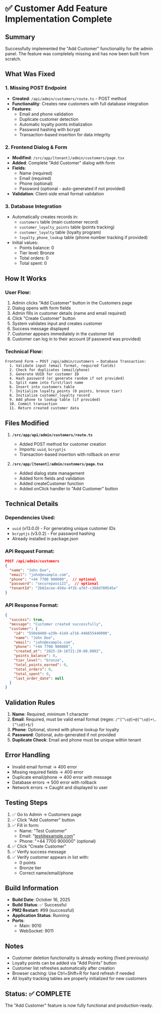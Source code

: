 # ✅ Customer Add Feature Implementation Complete

## Summary
Successfully implemented the "Add Customer" functionality for the admin panel. The feature was completely missing and has now been built from scratch.

## What Was Fixed

### 1. **Missing POST Endpoint**
   - **Created**: `/api/admin/customers/route.ts` - POST method
   - **Functionality**: Creates new customers with full database integration
   - **Features**:
     - Email and phone validation
     - Duplicate customer detection
     - Automatic loyalty points initialization
     - Password hashing with bcrypt
     - Transaction-based insertion for data integrity

### 2. **Frontend Dialog & Form**
   - **Modified**: `/src/app/[tenant]/admin/customers/page.tsx`
   - **Added**: Complete "Add Customer" dialog with form
   - **Fields**:
     - Name (required)
     - Email (required)
     - Phone (optional)
     - Password (optional - auto-generated if not provided)
   - **Validation**: Client-side email format validation

### 3. **Database Integration**
   - Automatically creates records in:
     - `customers` table (main customer record)
     - `customer_loyalty_points` table (points tracking)
     - `customer_loyalty` table (loyalty program)
     - `loyalty_phone_lookup` table (phone number tracking if provided)
   - Initial values:
     - Points balance: 0
     - Tier level: Bronze
     - Total orders: 0
     - Total spent: 0

## How It Works

### User Flow:
1. Admin clicks "Add Customer" button in the Customers page
2. Dialog opens with form fields
3. Admin fills in customer details (name and email required)
4. Click "Create Customer" button
5. System validates input and creates customer
6. Success message displayed
7. Customer appears immediately in the customer list
8. Customer can log in to their account (if password was provided)

### Technical Flow:
```
Frontend Form → POST /api/admin/customers → Database Transaction:
  1. Validate input (email format, required fields)
  2. Check for duplicates (email/phone)
  3. Generate UUID for customer ID
  4. Hash password (or generate random if not provided)
  5. Split name into first/last name
  6. Insert into customers table
  7. Initialize loyalty_points (0 points, bronze tier)
  8. Initialize customer_loyalty record
  9. Add phone to lookup table (if provided)
  10. Commit transaction
  11. Return created customer data
```

## Files Modified

1. **`/src/app/api/admin/customers/route.ts`**
   - Added POST method for customer creation
   - Imports: `uuid`, `bcryptjs`
   - Transaction-based insertion with rollback on error

2. **`/src/app/[tenant]/admin/customers/page.tsx`**
   - Added dialog state management
   - Added form fields and validation
   - Added createCustomer function
   - Added onClick handler to "Add Customer" button

## Technical Details

### Dependencies Used:
- `uuid` (v13.0.0) - For generating unique customer IDs
- `bcryptjs` (v3.0.2) - For password hashing
- Already installed in package.json

### API Request Format:
```json
POST /api/admin/customers
{
  "name": "John Doe",
  "email": "john@example.com",
  "phone": "+44 7700 900000",  // optional
  "password": "securepass123",  // optional
  "tenantId": "2b82acee-450a-4f35-a76f-c388d709545e"
}
```

### API Response Format:
```json
{
  "success": true,
  "message": "Customer created successfully",
  "customer": {
    "id": "550e8400-e29b-41d4-a716-446655440000",
    "name": "John Doe",
    "email": "john@example.com",
    "phone": "+44 7700 900000",
    "created_at": "2025-10-16T21:20:00.000Z",
    "points_balance": 0,
    "tier_level": "bronze",
    "total_points_earned": 0,
    "total_orders": 0,
    "total_spent": 0,
    "last_order_date": null
  }
}
```

## Validation Rules

1. **Name**: Required, minimum 1 character
2. **Email**: Required, must be valid email format (regex: `/^[^\s@]+@[^\s@]+\.[^\s@]+$/`)
3. **Phone**: Optional, stored with phone lookup for loyalty
4. **Password**: Optional, auto-generated if not provided
5. **Duplicate Check**: Email and phone must be unique within tenant

## Error Handling

- Invalid email format → 400 error
- Missing required fields → 400 error
- Duplicate email/phone → 400 error with message
- Database errors → 500 error with rollback
- Network errors → Caught and displayed to user

## Testing Steps

1. ✅ Go to Admin → Customers page
2. ✅ Click "Add Customer" button
3. ✅ Fill in form:
   - Name: "Test Customer"
   - Email: "test@example.com"
   - Phone: "+44 7700 900000" (optional)
4. ✅ Click "Create Customer"
5. ✅ Verify success message
6. ✅ Verify customer appears in list with:
   - 0 points
   - Bronze tier
   - Correct name/email/phone

## Build Information

- **Build Date**: October 16, 2025
- **Build Status**: ✅ Successful
- **PM2 Restart**: #99 (successful)
- **Application Status**: Running
- **Ports**: 
  - Main: 9010
  - WebSocket: 9011

## Notes

- Customer deletion functionality is already working (fixed previously)
- Loyalty points can be added via "Add Points" button
- Customer list refreshes automatically after creation
- Browser caching: Use Ctrl+Shift+R for hard refresh if needed
- All loyalty tracking tables are properly initialized for new customers

## Status: ✅ COMPLETE

The "Add Customer" feature is now fully functional and production-ready.
